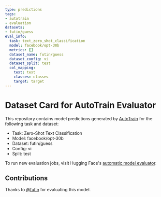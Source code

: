 ```yaml
---
type: predictions
tags:
- autotrain
- evaluation
datasets:
- futin/guess
eval_info:
  task: text_zero_shot_classification
  model: facebook/opt-30b
  metrics: []
  dataset_name: futin/guess
  dataset_config: vi
  dataset_split: test
  col_mapping:
    text: text
    classes: classes
    target: target
---
```

# Dataset Card for AutoTrain Evaluator

This repository contains model predictions generated by [AutoTrain](https://huggingface.co/autotrain) for the following task and dataset:

* Task: Zero-Shot Text Classification
* Model: facebook/opt-30b
* Dataset: futin/guess
* Config: vi
* Split: test

To run new evaluation jobs, visit Hugging Face's [automatic model evaluator](https://huggingface.co/spaces/autoevaluate/model-evaluator).

## Contributions

Thanks to [@futin](https://huggingface.co/futin) for evaluating this model.